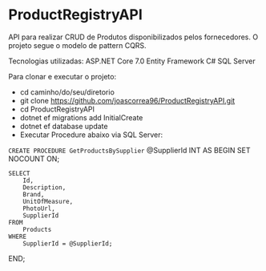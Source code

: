 # ProductRegistryAPI
API para realizar CRUD de Produtos disponibilizados pelos fornecedores. O projeto segue o modelo de pattern CQRS.

Tecnologias utilizadas:
ASP.NET Core 7.0
Entity Framework
C#
SQL Server

Para clonar e executar o projeto:
- cd caminho/do/seu/diretorio
- git clone https://github.com/joascorrea96/ProductRegistryAPI.git
- cd ProductRegistryAPI
- dotnet ef migrations add InitialCreate
- dotnet ef database update
- Executar Procedure abaixo via SQL Server: 

```CREATE PROCEDURE GetProductsBySupplier```
    @SupplierId INT
AS
BEGIN
    SET NOCOUNT ON;

    SELECT 
        Id,
        Description,
        Brand,
        UnitOfMeasure,
        PhotoUrl,
        SupplierId
    FROM 
        Products
    WHERE 
        SupplierId = @SupplierId;
END;
